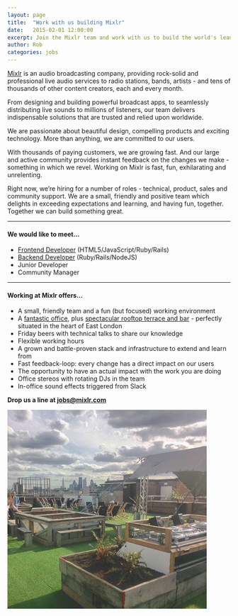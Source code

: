 ```yaml
---
layout: page
title:  "Work with us building Mixlr"
date:   2015-02-01 12:00:00
excerpt: Join the Mixlr team and work with us to build the world's leading audio broadcasting service. Find out more.
author: Rob
categories: jobs
---
```


[Mixlr](http://mixlr.com) is an audio broadcasting company, providing rock-solid and professional live audio services to radio stations, bands, artists - and tens of thousands of other content creators, each and every month.

From designing and building powerful broadcast apps, to seamlessly distributing live sounds to millions of listeners, our team delivers indispensable solutions that are trusted and relied upon worldwide.

We are passionate about beautiful design, compelling products and exciting technology. More than anything, we are committed to our users.

With thousands of paying customers, we are growing fast. And our large and active community provides instant feedback on the changes we make - something in which we revel. Working on Mixlr is fast, fun, exhilarating and unrelenting.

Right now, we’re hiring for a number of roles - technical, product, sales and community support. We are a small, friendly and positive team which delights in exceeding expectations and learning, and having fun, together. Together we can build something great.

---

#### We would like to meet...

* [Frontend Developer](/jobs/frontend.html) (HTML5/JavaScript/Ruby/Rails)
* [Backend Developer](/jobs/backend.html) (Ruby/Rails/NodeJS)
* Junior Developer
* Community Manager

---

#### Working at Mixlr offers...

* A small, friendly team and a fun (but focused) working environment
* A [fantastic office](http://eatworkart.com/netil-house/), plus [spectacular rooftop terrace and bar](https://www.instagram.com/p/8FkTZSo9M0/?taken-by=netil360) - perfectly situated in the heart of East London
* Friday beers with technical talks to share our knowledge
* Flexible working hours
* A grown and battle-proven stack and infrastructure to extend and learn from
* Fast feedback-loop: every change has a direct impact on our users
* The opportunity to have an actual impact with the work you are doing
* Office stereos with rotating DJs in the team
* In-office sound effects triggered from Slack

**Drop us a line at [jobs@mixlr.com](mailto:jobs@mixlr.com)**

![Netil360 roof terrace](/images/netil360.png)
